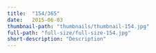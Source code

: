 ```yaml
---
title:  "154/365"
date:   2015-06-03
thumbnail-path: "thumbnails/thumbnail-154.jpg"
full-path: "full-size/full-size-154.jpg"
short-description: "Description"
---
```

